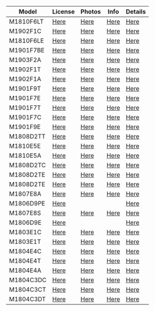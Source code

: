 | Model | License | Photos | Info | Details |
|---|---|---|---|---|
|M1810F6LT|[Here](https://wap.tenaa.com.cn/WSFW/CertInfo.aspx?code=IXoAG%2bifKtj1zf2QxMKgKT88tY3ywbDn)|[Here](https://wap.tenaa.com.cn/WSFW/PicQuery2.aspx?code=IXoAG%2bifKtj1zf2QxMKgKT88tY3ywbDn)|[Here](https://wap.tenaa.com.cn/WSFW/ParamImportant.aspx?code=IXoAG%2bifKtj1zf2QxMKgKT88tY3ywbDn)|[Here](http://shouji.tenaa.com.cn/Mobile/MobileDetail.aspx?code=iOkwV7UWhfC5gTAFvO5LkRDxwXRS1eg21UNPHgvEYw1FWcLDlwOfsA%3d%3d)|
|M1902F1C|[Here](https://wap.tenaa.com.cn/WSFW/CertInfo.aspx?code=IXoAG%2bifKtj1zf2QxMKgKe7Brfi72bZu)|[Here](https://wap.tenaa.com.cn/WSFW/PicQuery2.aspx?code=IXoAG%2bifKtj1zf2QxMKgKe7Brfi72bZu)|[Here](https://wap.tenaa.com.cn/WSFW/ParamImportant.aspx?code=IXoAG%2bifKtj1zf2QxMKgKe7Brfi72bZu)|[Here](http://shouji.tenaa.com.cn/Mobile/MobileDetail.aspx?code=zDErPbEoeuC4xL7n2y32b11E06h2NPz7Phfk24FBitPm6chCM7QfHw%3d%3d)|
|M1810F6LE|[Here](https://wap.tenaa.com.cn/WSFW/CertInfo.aspx?code=IXoAG%2bifKtj1zf2QxMKgKfeLqixwSP42)|[Here](https://wap.tenaa.com.cn/WSFW/PicQuery2.aspx?code=IXoAG%2bifKtj1zf2QxMKgKfeLqixwSP42)|[Here](https://wap.tenaa.com.cn/WSFW/ParamImportant.aspx?code=IXoAG%2bifKtj1zf2QxMKgKfeLqixwSP42)|[Here](http://shouji.tenaa.com.cn/Mobile/MobileDetail.aspx?code=iOkwV7UWhfC5gTAFvO5Lkay%2b7Eidl9l0hMLhRMpEjqz%2bZp5Z4ieooQ%3d%3d)|
|M1901F7BE|[Here](https://wap.tenaa.com.cn/WSFW/CertInfo.aspx?code=IXoAG%2bifKtj1zf2QxMKgKb4jEsO3doQD)|[Here](https://wap.tenaa.com.cn/WSFW/PicQuery2.aspx?code=IXoAG%2bifKtj1zf2QxMKgKb4jEsO3doQD)|[Here](https://wap.tenaa.com.cn/WSFW/ParamImportant.aspx?code=IXoAG%2bifKtj1zf2QxMKgKb4jEsO3doQD)|[Here](http://shouji.tenaa.com.cn/Mobile/MobileDetail.aspx?code=iOkwV7UWhfBT7wenlphQgeWUXhO1C%2fQgwVWzYdcwE7eXQuRM4dHZLw%3d%3d)|
|M1903F2A|[Here](https://wap.tenaa.com.cn/WSFW/CertInfo.aspx?code=IXoAG%2bifKtj1zf2QxMKgKa%2buy2QW0GUV)|[Here](https://wap.tenaa.com.cn/WSFW/PicQuery2.aspx?code=IXoAG%2bifKtj1zf2QxMKgKa%2buy2QW0GUV)|[Here](https://wap.tenaa.com.cn/WSFW/ParamImportant.aspx?code=IXoAG%2bifKtj1zf2QxMKgKa%2buy2QW0GUV)|[Here](http://shouji.tenaa.com.cn/Mobile/MobileDetail.aspx?code=zDErPbEoeuC4xL7n2y32b6PHoI0aLoiDkUVMoXAzEH2GngesmOfkxA%3d%3d)|
|M1902F1T|[Here](https://wap.tenaa.com.cn/WSFW/CertInfo.aspx?code=IXoAG%2bifKtj1zf2QxMKgKQKMWQ84if3G)|[Here](https://wap.tenaa.com.cn/WSFW/PicQuery2.aspx?code=IXoAG%2bifKtj1zf2QxMKgKQKMWQ84if3G)|[Here](https://wap.tenaa.com.cn/WSFW/ParamImportant.aspx?code=IXoAG%2bifKtj1zf2QxMKgKQKMWQ84if3G)|[Here](http://shouji.tenaa.com.cn/Mobile/MobileDetail.aspx?code=zDErPbEoeuC4xL7n2y32b9fNuDZGlD7IKU9py1er%2fvjsSY6SdEmq6g%3d%3d)|
|M1902F1A|[Here](https://wap.tenaa.com.cn/WSFW/CertInfo.aspx?code=IXoAG%2bifKtj1zf2QxMKgKQbE6iX4bhem)|[Here](https://wap.tenaa.com.cn/WSFW/PicQuery2.aspx?code=IXoAG%2bifKtj1zf2QxMKgKQbE6iX4bhem)|[Here](https://wap.tenaa.com.cn/WSFW/ParamImportant.aspx?code=IXoAG%2bifKtj1zf2QxMKgKQbE6iX4bhem)|[Here](http://shouji.tenaa.com.cn/Mobile/MobileDetail.aspx?code=zDErPbEoeuC4xL7n2y32bzDqls6SdeaJD6%2fLU6MDJbH0mifHPYjwwg%3d%3d)|
|M1901F9T|[Here](https://wap.tenaa.com.cn/WSFW/CertInfo.aspx?code=IXoAG%2bifKtheEKD1YPH4CNrza09E7LcD)|[Here](https://wap.tenaa.com.cn/WSFW/PicQuery2.aspx?code=IXoAG%2bifKtheEKD1YPH4CNrza09E7LcD)|[Here](https://wap.tenaa.com.cn/WSFW/ParamImportant.aspx?code=IXoAG%2bifKtheEKD1YPH4CNrza09E7LcD)|[Here](http://shouji.tenaa.com.cn/Mobile/MobileDetail.aspx?code=zDErPbEoeuC4xL7n2y32b5uiI9eypcTyjPkVttu9SFbx8SyoUr9pkw%3d%3d)|
|M1901F7E|[Here](https://wap.tenaa.com.cn/WSFW/CertInfo.aspx?code=IXoAG%2bifKtheEKD1YPH4CGcTjuwvIXhs)|[Here](https://wap.tenaa.com.cn/WSFW/PicQuery2.aspx?code=IXoAG%2bifKtheEKD1YPH4CGcTjuwvIXhs)|[Here](https://wap.tenaa.com.cn/WSFW/ParamImportant.aspx?code=IXoAG%2bifKtheEKD1YPH4CGcTjuwvIXhs)|[Here](http://shouji.tenaa.com.cn/Mobile/MobileDetail.aspx?code=iOkwV7UWhfBT7wenlphQgc891w1rQvUZVPrGUBK0Aje1eA3KefQ5RA%3d%3d)|
|M1901F7T|[Here](https://wap.tenaa.com.cn/WSFW/CertInfo.aspx?code=IXoAG%2bifKtheEKD1YPH4CLXSjZutvBQ%2b)|[Here](https://wap.tenaa.com.cn/WSFW/PicQuery2.aspx?code=IXoAG%2bifKtheEKD1YPH4CLXSjZutvBQ%2b)|[Here](https://wap.tenaa.com.cn/WSFW/ParamImportant.aspx?code=IXoAG%2bifKtheEKD1YPH4CLXSjZutvBQ%2b)|[Here](http://shouji.tenaa.com.cn/Mobile/MobileDetail.aspx?code=iOkwV7UWhfBT7wenlphQgfRwbmzcxhnrjKUqPJgU787m5JbsS4QF0w%3d%3d)|
|M1901F7C|[Here](https://wap.tenaa.com.cn/WSFW/CertInfo.aspx?code=IXoAG%2bifKtheEKD1YPH4CPkH9USkvGj9)|[Here](https://wap.tenaa.com.cn/WSFW/PicQuery2.aspx?code=IXoAG%2bifKtheEKD1YPH4CPkH9USkvGj9)|[Here](https://wap.tenaa.com.cn/WSFW/ParamImportant.aspx?code=IXoAG%2bifKtheEKD1YPH4CPkH9USkvGj9)|[Here](http://shouji.tenaa.com.cn/Mobile/MobileDetail.aspx?code=iOkwV7UWhfBT7wenlphQgeJZrwHqjxQzmiFM%2fB2ztmp0xzS60C2iJQ%3d%3d)|
|M1901F9E|[Here](https://wap.tenaa.com.cn/WSFW/CertInfo.aspx?code=IXoAG%2bifKtheEKD1YPH4CLeGbs9nM2As)|[Here](https://wap.tenaa.com.cn/WSFW/PicQuery2.aspx?code=IXoAG%2bifKtheEKD1YPH4CLeGbs9nM2As)|[Here](https://wap.tenaa.com.cn/WSFW/ParamImportant.aspx?code=IXoAG%2bifKtheEKD1YPH4CLeGbs9nM2As)|[Here](http://shouji.tenaa.com.cn/Mobile/MobileDetail.aspx?code=zDErPbEoeuC4xL7n2y32b8ysrcw3C1uXuz20Zg%2bkULP09qIsoLR7jA%3d%3d)|
|M1808D2TT|[Here](https://wap.tenaa.com.cn/WSFW/CertInfo.aspx?code=IXoAG%2bifKtheEKD1YPH4CFwXUICp6k1k)|[Here](https://wap.tenaa.com.cn/WSFW/PicQuery2.aspx?code=IXoAG%2bifKtheEKD1YPH4CFwXUICp6k1k)|[Here](https://wap.tenaa.com.cn/WSFW/ParamImportant.aspx?code=IXoAG%2bifKtheEKD1YPH4CFwXUICp6k1k)|[Here](http://shouji.tenaa.com.cn/Mobile/MobileDetail.aspx?code=zDErPbEoeuCQbxt1GYrmKLnMgMSqxUqirL02xKUCFYetjL4%2bJwQgDw%3d%3d)|
|M1810E5E|[Here](https://wap.tenaa.com.cn/WSFW/CertInfo.aspx?code=IXoAG%2bifKtheEKD1YPH4CD4t7Ftw0mGh)|[Here](https://wap.tenaa.com.cn/WSFW/PicQuery2.aspx?code=IXoAG%2bifKtheEKD1YPH4CD4t7Ftw0mGh)|[Here](https://wap.tenaa.com.cn/WSFW/ParamImportant.aspx?code=IXoAG%2bifKtheEKD1YPH4CD4t7Ftw0mGh)|[Here](http://shouji.tenaa.com.cn/Mobile/MobileDetail.aspx?code=zDErPbEoeuAUCC2CA9dkLV0712%2fWjJ51l1EOBsRuFF6%2bTCSAQPjl0w%3d%3d)|
|M1810E5A|[Here](https://wap.tenaa.com.cn/WSFW/CertInfo.aspx?code=IXoAG%2bifKtheEKD1YPH4CMgyuDlUDkmE)|[Here](https://wap.tenaa.com.cn/WSFW/PicQuery2.aspx?code=IXoAG%2bifKtheEKD1YPH4CMgyuDlUDkmE)|[Here](https://wap.tenaa.com.cn/WSFW/ParamImportant.aspx?code=IXoAG%2bifKtheEKD1YPH4CMgyuDlUDkmE)|[Here](http://shouji.tenaa.com.cn/Mobile/MobileDetail.aspx?code=zDErPbEoeuAUCC2CA9dkLYerEY0FSBuqrsVQdzUI57MGGe%2bJnWZYBA%3d%3d)|
|M1808D2TC|[Here](https://wap.tenaa.com.cn/WSFW/CertInfo.aspx?code=IXoAG%2bifKtheEKD1YPH4CP3fglcj0LdK)|[Here](https://wap.tenaa.com.cn/WSFW/PicQuery2.aspx?code=IXoAG%2bifKtheEKD1YPH4CP3fglcj0LdK)|[Here](https://wap.tenaa.com.cn/WSFW/ParamImportant.aspx?code=IXoAG%2bifKtheEKD1YPH4CP3fglcj0LdK)|[Here](http://shouji.tenaa.com.cn/Mobile/MobileDetail.aspx?code=zDErPbEoeuCQbxt1GYrmKF2wids1qKPkf0lchEI3UL%2ft9skAePp2Cg%3d%3d)|
|M1808D2TE|[Here](https://wap.tenaa.com.cn/WSFW/CertInfo.aspx?code=IXoAG%2bifKtheEKD1YPH4CO%2bRs4P%2baLkf)|[Here](https://wap.tenaa.com.cn/WSFW/PicQuery2.aspx?code=IXoAG%2bifKtheEKD1YPH4CO%2bRs4P%2baLkf)|[Here](https://wap.tenaa.com.cn/WSFW/ParamImportant.aspx?code=IXoAG%2bifKtheEKD1YPH4CO%2bRs4P%2baLkf)|[Here](http://shouji.tenaa.com.cn/Mobile/MobileDetail.aspx?code=zDErPbEoeuCQbxt1GYrmKO5wdNXjH7G4P9ZXrgTHHuPlWUIKAt1cXA%3d%3d)|
|M1808D2TE|[Here](https://wap.tenaa.com.cn/WSFW/CertInfo.aspx?code=IXoAG%2bifKtheEKD1YPH4CO%2bRs4P%2baLkf)|[Here](https://wap.tenaa.com.cn/WSFW/PicQuery2.aspx?code=IXoAG%2bifKtheEKD1YPH4CO%2bRs4P%2baLkf)|[Here](https://wap.tenaa.com.cn/WSFW/ParamImportant.aspx?code=IXoAG%2bifKtheEKD1YPH4CO%2bRs4P%2baLkf)|[Here](http://shouji.tenaa.com.cn/Mobile/MobileDetail.aspx?code=zDErPbEoeuCQbxt1GYrmKO5wdNXjH7G4P9ZXrgTHHuPlWUIKAt1cXA%3d%3d)|
|M1807E8A|[Here](https://wap.tenaa.com.cn/WSFW/CertInfo.aspx?code=IXoAG%2bifKtheEKD1YPH4CDtNwuvm6YSD)|[Here](https://wap.tenaa.com.cn/WSFW/PicQuery2.aspx?code=IXoAG%2bifKtheEKD1YPH4CDtNwuvm6YSD)|[Here](https://wap.tenaa.com.cn/WSFW/ParamImportant.aspx?code=IXoAG%2bifKtheEKD1YPH4CDtNwuvm6YSD)|[Here](http://shouji.tenaa.com.cn/Mobile/MobileDetail.aspx?code=zDErPbEoeuCQbxt1GYrmKA3c0BLZdk4fw7aLBdPbssN1larT0YlXxA%3d%3d)|
|M1806D9PE|[Here](https://wap.tenaa.com.cn/WSFW/CertInfo.aspx?code=Qh7SIZaNxkB9kLHUCIQJKoG%2f5PQywOvF)|||[Here]()|
|M1807E8S|[Here](https://wap.tenaa.com.cn/WSFW/CertInfo.aspx?code=IXoAG%2bifKtheEKD1YPH4CKxpm1umX4bJ)|[Here](https://wap.tenaa.com.cn/WSFW/PicQuery2.aspx?code=IXoAG%2bifKtheEKD1YPH4CKxpm1umX4bJ)|[Here](https://wap.tenaa.com.cn/WSFW/ParamImportant.aspx?code=IXoAG%2bifKtheEKD1YPH4CKxpm1umX4bJ)|[Here](http://shouji.tenaa.com.cn/Mobile/MobileDetail.aspx?code=zDErPbEoeuCQbxt1GYrmKP0o4kkAOO1Z2uxpce0pvvyPQvooOzvhwQ%3d%3d)|
|M1806D9E|[Here](https://wap.tenaa.com.cn/WSFW/CertInfo.aspx?code=Qh7SIZaNxkB9kLHUCIQJKvzU23Bo9CkN)|||[Here]()|
|M1803E1C|[Here](https://wap.tenaa.com.cn/WSFW/CertInfo.aspx?code=IXoAG%2bifKtheEKD1YPH4CGkmBGRwJ%2fJk)|[Here](https://wap.tenaa.com.cn/WSFW/PicQuery2.aspx?code=IXoAG%2bifKtheEKD1YPH4CGkmBGRwJ%2fJk)|[Here](https://wap.tenaa.com.cn/WSFW/ParamImportant.aspx?code=IXoAG%2bifKtheEKD1YPH4CGkmBGRwJ%2fJk)|[Here](http://shouji.tenaa.com.cn/Mobile/MobileDetail.aspx?code=zDErPbEoeuCQbxt1GYrmKI4wW5H6iMKE4twqV01HnS0qCruj8T8v%2bg%3d%3d)|
|M1803E1T|[Here](https://wap.tenaa.com.cn/WSFW/CertInfo.aspx?code=IXoAG%2bifKtheEKD1YPH4CIEBVJricjH4)|[Here](https://wap.tenaa.com.cn/WSFW/PicQuery2.aspx?code=IXoAG%2bifKtheEKD1YPH4CIEBVJricjH4)|[Here](https://wap.tenaa.com.cn/WSFW/ParamImportant.aspx?code=IXoAG%2bifKtheEKD1YPH4CIEBVJricjH4)|[Here](http://shouji.tenaa.com.cn/Mobile/MobileDetail.aspx?code=zDErPbEoeuCQbxt1GYrmKPW%2bIAMEOVKd6XWQZ8XBgNc2bO%2bGMlZIrw%3d%3d)|
|M1804E4C|[Here](https://wap.tenaa.com.cn/WSFW/CertInfo.aspx?code=IXoAG%2bifKtheEKD1YPH4CMBs0y6nS88k)|[Here](https://wap.tenaa.com.cn/WSFW/PicQuery2.aspx?code=IXoAG%2bifKtheEKD1YPH4CMBs0y6nS88k)|[Here](https://wap.tenaa.com.cn/WSFW/ParamImportant.aspx?code=IXoAG%2bifKtheEKD1YPH4CMBs0y6nS88k)|[Here](http://shouji.tenaa.com.cn/Mobile/MobileDetail.aspx?code=zDErPbEoeuCQbxt1GYrmKM5jScK7L3YEFjs376EuZqV%2fWQsfDyNc0w%3d%3d)|
|M1804E4T|[Here](https://wap.tenaa.com.cn/WSFW/CertInfo.aspx?code=IXoAG%2bifKtheEKD1YPH4CJnklc570ioV)|[Here](https://wap.tenaa.com.cn/WSFW/PicQuery2.aspx?code=IXoAG%2bifKtheEKD1YPH4CJnklc570ioV)|[Here](https://wap.tenaa.com.cn/WSFW/ParamImportant.aspx?code=IXoAG%2bifKtheEKD1YPH4CJnklc570ioV)|[Here](http://shouji.tenaa.com.cn/Mobile/MobileDetail.aspx?code=zDErPbEoeuCQbxt1GYrmKEBoIHGhJNMarvqgI3D0vGxIerlJk%2bDiRg%3d%3d)|
|M1804E4A|[Here](https://wap.tenaa.com.cn/WSFW/CertInfo.aspx?code=IXoAG%2bifKtheEKD1YPH4CPsbvh%2bbg%2b1v)|[Here](https://wap.tenaa.com.cn/WSFW/PicQuery2.aspx?code=IXoAG%2bifKtheEKD1YPH4CPsbvh%2bbg%2b1v)|[Here](https://wap.tenaa.com.cn/WSFW/ParamImportant.aspx?code=IXoAG%2bifKtheEKD1YPH4CPsbvh%2bbg%2b1v)|[Here](http://shouji.tenaa.com.cn/Mobile/MobileDetail.aspx?code=zDErPbEoeuCQbxt1GYrmKHwANC5YU9hn%2fmltQCmigNrCKyluWjJByw%3d%3d)|
|M1804C3DC|[Here](https://wap.tenaa.com.cn/WSFW/CertInfo.aspx?code=IXoAG%2bifKtheEKD1YPH4CI7Ec8Elz2tv)|[Here](https://wap.tenaa.com.cn/WSFW/PicQuery2.aspx?code=IXoAG%2bifKtheEKD1YPH4CI7Ec8Elz2tv)|[Here](https://wap.tenaa.com.cn/WSFW/ParamImportant.aspx?code=IXoAG%2bifKtheEKD1YPH4CI7Ec8Elz2tv)|[Here](http://shouji.tenaa.com.cn/Mobile/MobileDetail.aspx?code=zDErPbEoeuCQbxt1GYrmKEwQqMidIsRUazsouS4If8IGOlEi6l0PNQ%3d%3d)|
|M1804C3CT|[Here](https://wap.tenaa.com.cn/WSFW/CertInfo.aspx?code=IXoAG%2bifKtheEKD1YPH4CPx1W3eT1hJS)|[Here](https://wap.tenaa.com.cn/WSFW/PicQuery2.aspx?code=IXoAG%2bifKtheEKD1YPH4CPx1W3eT1hJS)|[Here](https://wap.tenaa.com.cn/WSFW/ParamImportant.aspx?code=IXoAG%2bifKtheEKD1YPH4CPx1W3eT1hJS)|[Here](http://shouji.tenaa.com.cn/Mobile/MobileDetail.aspx?code=zDErPbEoeuCQbxt1GYrmKMUKUkugVtXVN2%2f4PRNxQmDrcU%2fsSn404A%3d%3d)|
|M1804C3DT|[Here](https://wap.tenaa.com.cn/WSFW/CertInfo.aspx?code=IXoAG%2bifKtheEKD1YPH4CIoTn2rvNcUg)|[Here](https://wap.tenaa.com.cn/WSFW/PicQuery2.aspx?code=IXoAG%2bifKtheEKD1YPH4CIoTn2rvNcUg)|[Here](https://wap.tenaa.com.cn/WSFW/ParamImportant.aspx?code=IXoAG%2bifKtheEKD1YPH4CIoTn2rvNcUg)|[Here](http://shouji.tenaa.com.cn/Mobile/MobileDetail.aspx?code=zDErPbEoeuCQbxt1GYrmKCLYYpqmMiJ1a8lvaLDuSXSCqrD4JDRXxQ%3d%3d)|
